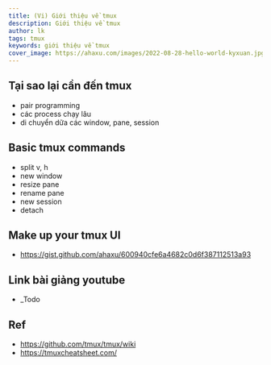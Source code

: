 ```yaml
---
title: (Vi) Giới thiệu về tmux
description: Giới thiệu về tmux
author: lk
tags: tmux
keywords: giới thiệu về tmux
cover_image: https://ahaxu.com/images/2022-08-28-hello-world-kyxuan.jpg
---
```


## Tại sao lại cần đến tmux

- pair programming
- các process chạy lâu
- di chuyển dữa các window, pane, session

## Basic tmux commands

- split v, h
- new window
- resize pane
- rename pane
- new session
- detach

## Make up your tmux UI

- https://gist.github.com/ahaxu/600940cfe6a4682c0d6f387112513a93

## Link bài giảng youtube

- _Todo


## Ref

- https://github.com/tmux/tmux/wiki
- https://tmuxcheatsheet.com/ 


